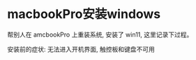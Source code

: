 # macbookPro安装windows

帮别人在 amcbookPro 上重装系统, 安装了 win11, 这里记录下过程。

安装前的症状: 无法进入开机界面, 触控板和键盘不可用
<!--stackedit_data:
eyJoaXN0b3J5IjpbLTE4NTY2ODY2MDldfQ==
-->